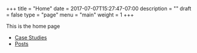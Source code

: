 +++
title = "Home"
date = 2017-07-07T15:27:47-07:00
description = ""
draft = false
type = "page"
menu = "main"
weight = 1
+++

This is the home page

<ul>
  <li><a href="case-studies">Case Studies</a></li>
  <li><a href="posts">Posts</a></li>
</ul>
